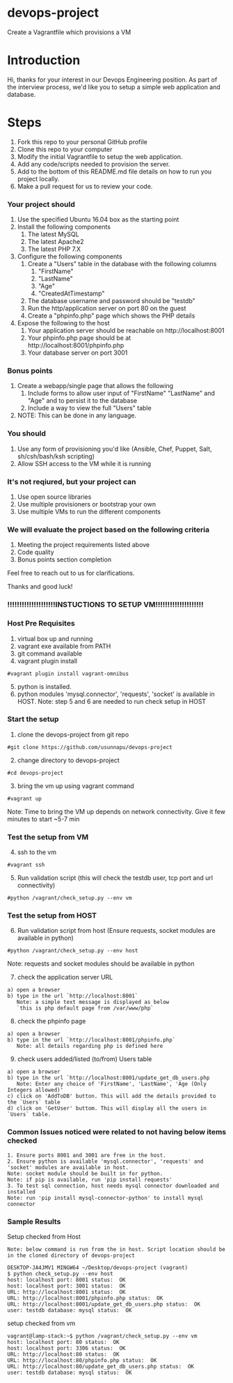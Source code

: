 # devops-project
Create a Vagrantfile which provisions a VM

# Introduction
Hi, thanks for your interest in our Devops Engineering position. As part of the interview process, we'd like you to setup a simple web application and database.

# Steps
1. Fork this repo to your personal GitHub profile
2. Clone this repo to your computer
3. Modify the initial Vagrantfile to setup the web application.
4. Add any code/scripts needed to provision the server.
5. Add to the bottom of this README.md file details on how to run you project locally.
6. Make a pull request for us to review your code.

### Your project should
1. Use the specified Ubuntu 16.04 box as the starting point
2. Install the following components
    1. The latest MySQL
    2. The latest Apache2
    3. The latest PHP 7.X
3. Configure the following components
    1. Create a "Users" table in the database with the following columns
        1. "FirstName"
        2. "LastName"
        3. "Age"
        4. "CreatedAtTimestamp"
    2. The database username and password should be "testdb"
    3. Run the http/application server on port 80 on the guest
    4. Create a "phpinfo.php" page which shows the PHP details
4. Expose the following to the host
    1. Your application server should be reachable on http://localhost:8001
    2. Your phpinfo.php page should be at http://localhost:8001/phpinfo.php
    3. Your database server on port 3001

### Bonus points
1. Create a webapp/single page that allows the following
    1. Include forms to allow user input of "FirstName" "LastName" and "Age" and to persist it to the database
    2. Include a way to view the full "Users" table
2. NOTE: This can be done in any language.

### You should
1. Use any form of provisioning you'd like (Ansible, Chef, Puppet, Salt, sh/csh/bash/ksh scripting)
2. Allow SSH access to the VM while it is running

### It's not reqiured, but your project can
1. Use open source libraries
2. Use multiple provisioners or bootstrap your own
3. Use multiple VMs to run the different components

### We will evaluate the project based on the following criteria
1. Meeting the project requirements listed above
2. Code quality
3. Bonus points section completion

Feel free to reach out to us for clarifications.

Thanks and good luck!

### !!!!!!!!!!!!!!!!!!!!INSTUCTIONS TO SETUP VM!!!!!!!!!!!!!!!!!!!!

### Host Pre Requisites
1. virtual box up and running
2. vagrant exe available from PATH
3. git command available
4. vagrant plugin install
```
#vagrant plugin install vagrant-omnibus
```
5. python is installed.
6. python modules 'mysql.connector', 'requests', 'socket' is available in HOST.
Note: step 5 and 6 are needed to run check setup in HOST


### Start the setup
1. clone the devops-project from git repo
```
#git clone https://github.com/usunnapu/devops-project
```
2. change directory to devops-project 
```
#cd devops-project 
```
3. bring the vm up using vagrant command
```
#vagrant up
```
Note: Time to bring the VM up depends on network connectivity. Give it few minutes to start ~5-7 min 

### Test the setup from VM

4. ssh to the vm
```
#vagrant ssh
```
5. Run validation script (this will check the testdb user, tcp port and url connectivity)
```
#python /vagrant/check_setup.py --env vm
```

### Test the setup from HOST

6. Run validation script from host (Ensure requests, socket modules are available in python)
```
#python /vagrant/check_setup.py --env host
```
Note: requests and socket modules should be available in python

7. check the application server URL
```
a) open a browser
b) type in the url `http://localhost:8001`
   Note: a simple text message is displayed as below
   `this is php default page from /var/www/php`
```
8. check the phpinfo page
```
a) open a browser
b) type in the url `http://localhost:8001/phpinfo.php`
   Note: all details regarding php is defined here
```
9. check users added/listed (to/from) Users table 
```
a) open a browser
b) type in the url `http://localhost:8001/update_get_db_users.php
   Note: Enter any choice of 'FirstName', 'LastName', 'Age (Only Integers allowed)'
c) click on 'AddToDB' button. This will add the details provided to the `Users` table
d) click on 'GetUser' buttom. This will display all the users in `Users` table.
```

### Common Issues noticed were related to not having below items checked
```
1. Ensure ports 8001 and 3001 are free in the host. 
2. Ensure python is available 'mysql.connector', 'requests' and 'socket' modules are available in host.
Note: socket module should be built in for python. 
Note: if pip is available, run 'pip install requests'
3. To test sql connection, host needs mysql connector downloaded and installed
Note: run 'pip install mysql-connector-python' to install mysql connector
```

### Sample Results 

Setup checked from Host

```
Note: below command is run from the in host. Script location should be in the cloned directory of devops-project

DESKTOP-JA4JMV1 MINGW64 ~/Desktop/devops-project (vagrant)
$ python check_setup.py --env host
host: localhost port: 8001 status:  OK
host: localhost port: 3001 status:  OK
URL: http://localhost:8001 status:  OK
URL: http://localhost:8001/phpinfo.php status:  OK
URL: http://localhost:8001/update_get_db_users.php status:  OK
user: testdb database: mysql status:  OK
```

setup checked from vm

```
vagrant@lamp-stack:~$ python /vagrant/check_setup.py --env vm
host: localhost port: 80 status:  OK
host: localhost port: 3306 status:  OK
URL: http://localhost:80 status:  OK
URL: http://localhost:80/phpinfo.php status:  OK
URL: http://localhost:80/update_get_db_users.php status:  OK
user: testdb database: mysql status:  OK
```

